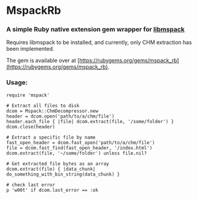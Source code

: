 # MspackRb

### A simple Ruby native extension gem wrapper for [libmspack](https://www.cabextract.org.uk/libmspack/)

Requires libmspack to be installed, and currently, only CHM extraction has been
implemented.

The gem is available over at [https://rubygems.org/gems/mspack_rb](https://rubygems.org/gems/mspack_rb).

### Usage:
    require 'mspack'

    # Extract all files to disk
    dcom = Mspack::ChmDecompressor.new
    header = dcom.open('path/to/a/chm/file')
    header.each_file { |file| dcom.extract(file, '/some/folder') }
    dcom.close(header)

    # Extract a specific file by name
    fast_open_header = dcom.fast_open('path/to/a/chm/file')
    file = dcom.fast_find(fast_open_header, '/index.html')
    dcom.extract(file, '~/some/folder') unless file.nil?

    # Get extracted file bytes as an array
    dcom.extract(file) { |data_chunk| do_something_with_bin_string(data_chunk) }

    # check last error
    p 'w00t' if dcom.last_error == :ok
